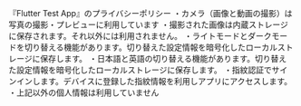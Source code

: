 『Flutter Test App』のプライバシーポリシー
・カメラ（画像と動画の撮影）は写真の撮影・プレビューに利用しています
・撮影された画像は内蔵ストレージに保存されます。それ以外には利用されません。
・ライトモードとダークモードを切り替える機能があります。切り替えた設定情報を暗号化したローカルストレージに保存します。
・日本語と英語の切り替える機能があります。切り替えた設定情報を暗号化したローカルストレージに保存します。
・指紋認証でサインインします。デバイスに登録した指紋情報を利用しアプリにアクセスします。
・上記以外の個人情報は利用していません